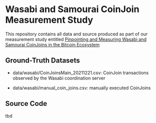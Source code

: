 # Wasabi and Samourai CoinJoin Measurement Study

This repository contains all data and source produced as part of our measurement study entitled [
Pinpointing and Measuring Wasabi and Samourai CoinJoins in the Bitcoin Ecosystem](https://arxiv.org/abs/2109.10229)

## Ground-Truth Datasets

* data/wasabi/CoinJoinsMain_20211221.csv: CoinJoin transactions observed by the Wasabi coordination server

* data/wasabi/manual_coin_joins.csv: manually executed CoinJoins

## Source Code

tbd

